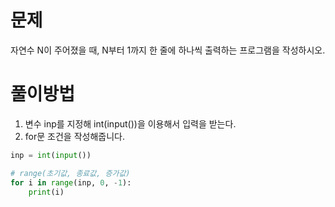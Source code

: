 # 문제
자연수 N이 주어졌을 때, N부터 1까지 한 줄에 하나씩 출력하는 프로그램을 작성하시오.

# 풀이방법
1. 변수 inp를 지정해 int(input())을 이용해서 입력을 받는다.
2. for문 조건을 작성해줍니다.

```python
inp = int(input())

# range(초기값, 종료값, 증가값)
for i in range(inp, 0, -1):
    print(i)
```
